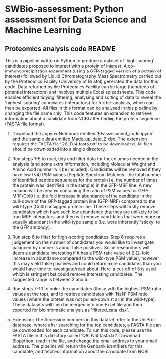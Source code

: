 # SWBio-assessment: Python assessment for Data Science and Machine Learning
## Proteomics analysis code README

This is a pipeline written in Python to produce a dataset of 'high-scoring' candidates proposed to interact with a protein of interest. A co-immunoprecipitation experiment (using a GFP-tagged version of a protein of interest) followed by Liquid Chromatography Mass Spectrometry carried out by the Proteomics Facility (University of Bristol) generated the data for this code. Data returned by the Proteomics Facility can be large (hundreds of potential interactors) and involves multiple Excel spreadsheets. This code enables efficient tidying, filtering, analysing and sorting of data to reveal the 'highest-scoring' candidates (interactors) for further analysis, which can then be exported. All files in this format can be analysed in this pipeline by changing the file name only. This code features an extension to retrieve information about a candidate from NCBI after finding the protein sequence (FASTA file format).

1. Download the Jupyter Notebook entitled 'EFassessment_code.ipynb' and the sample data entitled [Made_up_data_2.xlsx](Made_up_data_2.xlsx). The extension requires the FASTA file 'Q8LPJ4.fasta.txt' to be downloaded. All files should be downloaded into a single directory.

2. Run steps 1-5 to read, tidy and filter data for the columns needed in the analysis (and some extra information, including Molecular Weight and Amino Acid number will be included). Candidates will be removed if they have low (<4) PSM values (Peptide Spectrum Matches- the total number of identified peptide sequences for the protein i.e. the number of times the protein was identified in the sample) in the GFP-MRF line. A new column will be created containing the ratio of PSM values for GFP-MRF/Col0 i.e. the fold increase in abundance of the candidate in the pull-down of the GFP-tagged protein line (GFP-MRF) compared to the wild-type (Col0) untagged protein line. These steps will firstly remove candidates which have such low abundance that they are unlikely to be true MRF interactors, and then will remove candidates that were more or equally abundant in the wild-type sample (i.e. were inherently 'sticky' to the GFP antibody).

3. Run step 6 to filter for high-scoring candidates. Step 6 requires a judgement on the number of candidates you would like to investigate balanced by concerns about false positives. Some researchers will deem a candidate interesting if it has a PSM ratio value of 2 (2-fold increase in abundance compared to the wild-type PSM value), however this may yield false positives and could return more candidates than you would have time to investigate/read about. Here, a cut-off of 5 is used which is stringent but could remove interesting candidates. The suggested range is between 2 and 5. 

4. Run steps 7-10 to order the candidates (those with the highest PSM ratio values at the top), and to retrieve candidates with 'NaN' PSM ratio values (where the protein was not pulled-down at all in the wild-type). These datasets will then be merged into one Excel file and then exported for bioinformatic analysis as 'filtered_data.xlsx'. 

5. Extension: The Accession numbers in this dataset refer to the UniProt database, where after searching for the top candidates, a FASTA file can be downloaded for each candidate. To run this code, please use the FASTA file in this directory called 'Q8LPJ4.fasta.txt'. Download Biopython, read in the file, and change the email address to your email address. The pipeline will return the Genbank identifiers for this candidate, and fetches information about the candidate from NCBI.
